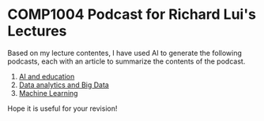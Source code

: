 # COMP1004 Podcast for Richard Lui's Lectures

Based on my lecture contentes,  I have used AI to generate the following podcasts, each with an article to summarize the contents of the podcast.

1. [AI and education](https://polyurichard.github.io/lectures/comp1004/1-AI%20and%20Education.html)
2. [Data analytics and Big Data](https://polyurichard.github.io/lectures/comp1004/2-Data%20analytics%20and%20Big%20Data.html)
3. [Machine Learning](https://polyurichard.github.io/lectures/comp1004/3-Machine%20Learning.html)

Hope it is useful for your revision!

